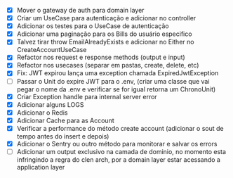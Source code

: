 - [X] Mover o gateway de auth para domain layer
- [X] Criar um UseCase para autenticação e adicionar no controller
- [X] Adicionar os testes para o UseCase de autenticação
- [X] Adicionar uma paginação para os Bills do usuário especifico
- [X] Talvez tirar throw EmailAlreadyExists e adicionar no Either no CreateAccountUseCase
- [X] Refactor nos request e response methods (output e input)
- [X] Refactor nos usecases (separar em pastas, create, delete, etc)
- [X] Fix: JWT expirou lança uma exception chamada ExpiredJwtException
- [ ] Passar o Unit do expire JWT para o .env, (criar uma classe que vai pegar o nome da .env e verificar se for igual retorna um ChronoUnit)
- [X] Criar Exception handle para internal server error
- [X] Adicionar alguns LOGS
- [X] Adicionar o Redis
- [X] Adicionar Cache para as Account
- [X] Verificar a performance do método create account (adicionar o sout de tempo antes do insert e depois)
- [X] Adicionar o Sentry ou outro método para monitorar e salvar os errors
- [ ] Adicionar um output exclusivo na camada de dominio, no momento esta infringindo a regra do clen arch, por a domain layer estar acessando a application layer